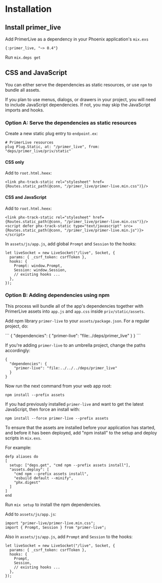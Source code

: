 # Installation

## Install primer_live

Add PrimerLive as a dependency in your Phoenix application's `mix.exs`

```
{:primer_live, "~> 0.4"}
```

Run `mix.deps get`

## CSS and JavaScript

<p>You can either serve the dependencies as static resources, or use <code>npm</code> to bundle all assets.</p>
<p>
  If you plan to use menus, dialogs, or drawers in your project, you will need to include JavaScript dependencies. If not, you may skip the JavaScript imports and hooks.
</p>

<h3>
  Option A: Serve the dependencies as static resources
</h3>

<p>Create a new static plug entry to <code>endpoint.ex</code>:</p>

```
# PrimerLive resources
plug Plug.Static, at: "/primer_live", from: "deps/primer_live/priv/static"
```


<h4>CSS only</h4>

<p>Add to <code>root.html.heex</code>:</p>

```
<link phx-track-static rel="stylesheet" href={Routes.static_path(@conn, "/primer_live/primer-live.min.css")}/>
```

<h4>CSS and JavaScript</h4>

<p>Add to <code>root.html.heex</code>:</p>

```
<link phx-track-static rel="stylesheet" href={Routes.static_path(@conn, "/primer_live/primer-live.min.css")}/>
<script defer phx-track-static type="text/javascript" src={Routes.static_path(@conn, "/primer_live/primer-live.min.js")}></script>
```

<p>
  In <code>assets/js/app.js</code>, add global <code>Prompt</code>
  and <code>Session</code>
  to the hooks:
</p>

```
let liveSocket = new LiveSocket("/live", Socket, {
  params: { _csrf_token: csrfToken },
  hooks: {
    Prompt: window.Prompt,
    Session: window.Session,
    // existing hooks ...
  },
});
```

<h3>
  Option B: Adding dependencies using npm
</h3>

<p>This process will bundle all of the app's dependencies together with PrimerLive assets into <code>app.js</code> and <code>app.css</code> inside <code>priv/static/assets</code>.</p>

<p>Add npm library <code>primer-live</code> to your <code>assets/package.json</code>. For a regular project, do:</p>
```
{
  "dependencies": {
    "primer-live": "file:../deps/primer_live"
  }
}
```

<p>If you're adding <code>primer-live</code> to an umbrella project, change the paths accordingly:</p>

```
{
  "dependencies": {
    "primer-live": "file:../../../deps/primer_live"
  }
}
```

Now run the next command from your web app root:

```
npm install --prefix assets
```

<p>If you had previously installed <code>primer-live</code> and want to get the latest JavaScript, then force an install with:</p>

```
npm install --force primer-live --prefix assets
```

<p>
  To ensure that the assets are installed before your application has started, and before it has been deployed, add &quot;npm install&quot; to the setup and deploy scripts in <code class="inline">mix.exs</code>.
</p>

<p>For example:</p>

```
defp aliases do
[
  setup: ["deps.get", "cmd npm --prefix assets install"],
  "assets.deploy": [
    "cmd npm --prefix assets install",
    "esbuild default --minify",
    "phx.digest"
  ]
]
end
```

<p>Run <code class="inline">mix setup</code> to install the npm dependencies.</p>

<p>Add to <code>assets/js/app.js</code>:</p>

```
import "primer-live/primer-live.min.css";
import { Prompt, Session } from "primer-live";
```

<p>Also in <code>assets/js/app.js</code>, add <code>Prompt</code> and <code>Session</code> to the hooks:</p>

```
let liveSocket = new LiveSocket("/live", Socket, {
  params: { _csrf_token: csrfToken },
  hooks: {
    Prompt,
    Session,
    // existing hooks ...
  },
});
```